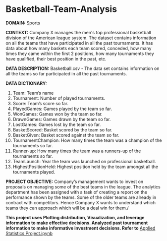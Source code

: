 # Basketball-Team-Analysis

**DOMAIN:** Sports

**CONTEXT:** Company X manages the men's top professional basketball division of the American league system. The dataset contains information on all the teams that have participated in all the past tournaments. It has data about how many baskets each team scored, conceded, how many times they came within the first 2 positions, how many tournaments they have qualified, their best position in the past, etc.

**DATA DESCRIPTION:** Basketball.csv - The data set contains information on all the teams so far participated in all the past tournaments.

**DATA DICTIONARY:**
1. Team: Team’s name
2. Tournament: Number of played tournaments.
3. Score: Team’s score so far.
4. PlayedGames: Games played by the team so far.
5. WonGames: Games won by the team so far.
6. DrawnGames: Games drawn by the team so far.
7. LostGames: Games lost by the team so far.
8. BasketScored: Basket scored by the team so far.
9. BasketGiven: Basket scored against the team so far.
10. TournamentChampion: How many times the team was a champion of the tournaments so far.
11. Runner-up: How many times the team was a runners-up of the tournaments so far.
12. TeamLaunch: Year the team was launched on professional basketball.
13. HighestPositionHeld: Highest position held by the team amongst all the tournaments played.

**PROJECT  OBJECTIVE:** Company’s management wants to invest on proposals on managing some of the best teams in the league. The analytics department has been assigned with a task of creating a report on the performance shown by the teams. Some of the older teams are already in contract with competitors. Hence Company X wants to understand which teams they can approach which will be a deal win for them./


**This project uses Plotting distribution, Visualization, and leverage information to make effective decisions. Analyzed past tournament information to make informative investment decisions. Refer to** [Applied Statistics Project.ipynb
](https://github.com/kalita278/Basketball-Team-Analysis/blob/main/Applied%20Statistics%20Project.ipynb)
